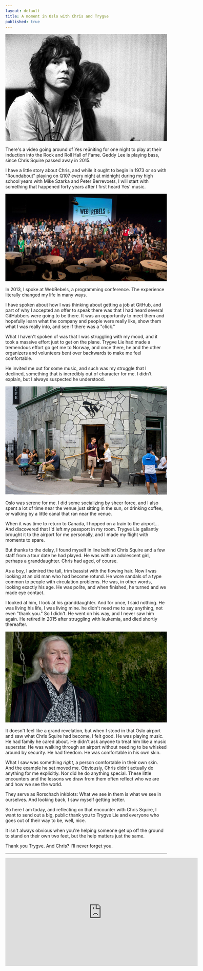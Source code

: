 ```yaml
---
layout: default
title: A moment in Oslo with Chris and Trygve
published: true
---
```


![Chris Squire](/assets/images/chris-squire.jpg)

There's a video going around of Yes reüniting for one night to play at their induction into the Rock and Roll Hall of Fame. Geddy Lee is playing bass, since Chris Squire passed away in 2015.

I have a little story about Chris, and while it ought to begin in 1973 or so with "Roundabout" playing on Q107 every night at midnight during my high school years with Mike Szarka and Peter Berrevoets, I will start with something that happened forty years after I first heard Yes' music.

![Web Rebels](/assets/images/web-rebels.jpg)

In 2013, I spoke at WebRebels, a programming conference. The experience literally changed my life in many ways.

I have spoken about how I was thinking about getting a job at GitHub, and part of why I accepted an offer to speak there was that I had heard several GitHubbers were going to be there. It was an opportunity to meet them and hopefully learn what the company and people were really like, show them what I was really into, and see if there was a "click."

What I haven't spoken of was that I was struggling with my mood, and it took a massive effort just to get on the plane. Trygve Lie had made a tremendous effort go get me to Norway, and once there, he and the other organizers and volunteers bent over backwards to make me feel comfortable.

He invited me out for some music, and such was my struggle that I declined, something that is incredibly out of character for me. I didn't explain, but I always suspected he understood.

![Coffee at Tim Wendelboe](/assets/images/tim-wendelboe.jpg)

Oslo was serene for me. I did some socializing by sheer force, and I also spent a lot of time near the venue just sitting in the sun, or drinking coffee, or walking by a little canal that ran near the venue.

When it was time to return to Canada, I hopped on a train to the airport... And discovered that I'd left my passport in my room. Trygve Lie gallantly brought it to the airport for me personally, and I made my flight with moments to spare.

But thanks to the delay, I found myself in line behind Chris Squire and a few staff from a tour date he had played. He was with an adolescent girl, perhaps a granddaughter. Chris had aged, of course.

As a boy, I admired the tall, trim bassist with the flowing hair. Now I was looking at an old man who had become rotund. He wore sandals of a type common to people with circulation problems. He was, in other words, looking exactly his age. He was polite, and when finished, he turned and we made eye contact.

I looked at him, I look at his granddaughter. And for once, I said nothing. He was living his life, I was living mine. he didn't need me to say anything, not even "thank you." So I didn't. He went on his way, and I never saw him again. He retired in 2015 after struggling with leukemia, and died shortly thereafter.

![Chris Squire](/assets/images/chris-squire-2.jpg)

It doesn't feel like a grand revelation, but when I stood in that Oslo airport and saw what Chris Squire had become, I felt good. He was playing music. He had family he cared about. He didn't ask anyone to treat him like a music superstar. He was walking through an airport without needing to be whisked around by security. He had freedom. He was comfortable in his own skin.

What I saw was something *right*, a person comfortable in their own skin. And the example he set moved me. Obviously, Chris didn't actually do anything for me explicitly. Nor did he do anything special. These little encounters and the lessons we draw from them often reflect who we are and how we see the world.

They serve as Rorschach inkblots: What we see in them is what we see in ourselves. And looking back, I saw myself getting better.

So here I am today, and reflecting on that encounter with Chris Squire, I want to send out a big, public thank you to Trygve Lie and everyone who goes out of their way to be, well, nice.

It isn't always obvious when you're helping someone get up off the ground to stand on their own two feet, but the help matters just the same.

Thank you Trygve. And Chris? I'll never forget you.

---

<iframe width="600" height="337" src="https://www.youtube.com/embed/eo-lBnTc3So" frameborder="0" allowfullscreen></iframe>
